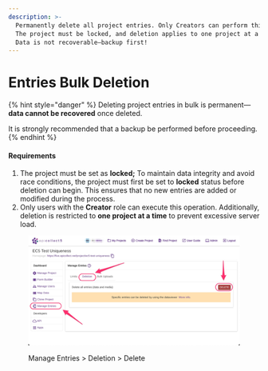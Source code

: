 ```yaml
---
description: >-
  Permanently delete all project entries. Only Creators can perform this action.
  The project must be locked, and deletion applies to one project at a time.
  Data is not recoverable—backup first!
---
```


# Entries Bulk Deletion

{% hint style="danger" %}
Deleting project entries in bulk is permanent—**data cannot be recovered** once deleted.&#x20;

It is strongly recommended that a backup be performed before proceeding.
{% endhint %}

#### Requirements

1. The project must be set as **locked;** To maintain data integrity and avoid race conditions, the project must first be set to **locked** status before deletion can begin. This ensures that no new entries are added or modified during the process.
2. Only users with the **Creator** role can execute this operation. Additionally, deletion is restricted to **one project at a time** to prevent excessive server load.



<figure><img src="../../.gitbook/assets/delete-entries-in-bulk.jpg" alt=""><figcaption><p>Manage Entries > Deletion > Delete</p></figcaption></figure>
